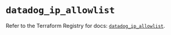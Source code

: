 # `datadog_ip_allowlist`

Refer to the Terraform Registry for docs: [`datadog_ip_allowlist`](https://registry.terraform.io/providers/datadog/datadog/3.36.0/docs/resources/ip_allowlist).
